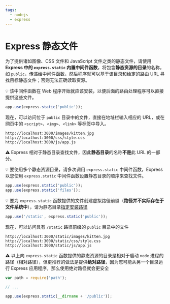 ```yaml
---
tags:
  - nodejs
  - express
---
```


# Express 静态文件

为了提供诸如图像、CSS 文件和 JavaScript 文件之类的静态文件，请使用 **Express 中的 `express.static` 内置中间件函数**，将包含**静态资源的目录**的名称，如 `public`，传递给中间件函数，然后程序就可以基于该目录和给定的路由 URL 寻找目标静态文件；否则无法正确读取资源。

:bulb: 该中间件函数在 Web 程序开始就应该安装，以便后面的路由处理程序可以直接提供这些文件。

```js
app.use(express.static('public'));
```

现在，可以访问位于 `public` 目录中的文件，直接在地址栏输入相应的 URL，或在网页中的 `<script>`、`<img>`、`<link>` 等标签中导入。

```
http://localhost:3000/images/kitten.jpg
http://localhost:3000/css/style.css
http://localhost:3000/js/app.js
```

:warning: Express 相对于静态目录查找文件，因此**静态目录**的名称**不是**此 URL 的一部分。

:bulb: 要使用多个静态资源目录，请多次调用 `express.static` 中间件函数，Express 以您使用 `express.static` 中间件函数设置静态目录的顺序来查找文件。

```js
app.use(express.static('public'));
app.use(express.static('files'));
```

:bulb: 要为 `express.static` 函数提供的文件创建虚拟路径前缀（**路径并不实际存在于文件系统中**），请为静态目录[指定安装路径](http://expressjs.com/zh-cn/4x/api.html#app.use)

```js
app.use('/static', express.static('public'));
```

现在，可以访问具有 `/static` 路径前缀的 `public` 目录中的文件

```
http://localhost:3000/static/images/kitten.jpg
http://localhost:3000/static/css/style.css
http://localhost:3000/static/js/app.js
```

:warning: 以上向 `express.static` 函数提供的静态资源的目录是相对于启动 `node` 进程的路径（相对路径），但更推荐的做法是提供**绝对路径**，因为您可能从另一个目录运行 Express 应用程序，那么使用绝对路径就会更安全

```js
var path = require('path');

// ...

app.use(express.static(__dirname + '/public'));
```